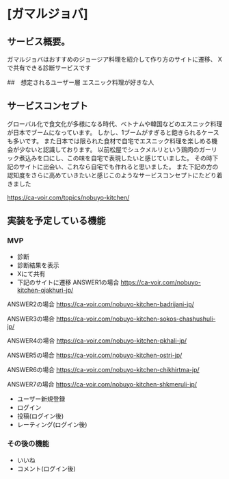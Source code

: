 # [ガマルジョバ]

## サービス概要。
ガマルジョバはおすすめのジョージア料理を紹介して作り方のサイトに遷移、
Xで共有できる診断サービスです


##　想定されるユーザー層
エスニック料理が好きな人


## サービスコンセプト
グローバル化で食文化が多様になる時代、ベトナムや韓国などのエスニック料理が日本でブームになっています。
しかし、1ブームがすぎると飽きられるケースも多いです。
また日本では限られた食材で自宅でエスニック料理を楽しめる機会が少ないと認識しております。
以前松屋でシュクメルリという鶏肉のガーリック煮込みを口にし、この味を自宅で表現したいと感じていました。
その時下記のサイトに出会い、これなら自宅でも作れると思いました。
また下記の方の認知度をさらに高めていきたいと感じこのようなサービスコンセプトにたどり着きました

https://ca-voir.com/topics/nobuyo-kitchen/

## 実装を予定している機能
### MVP
* 診断
* 診断結果を表示
* Xにて共有
* 下記のサイトに遷移
ANSWER1の場合
https://ca-voir.com/nobuyo-kitchen-ojakhuri-jp/

ANSWER2の場合
https://ca-voir.com/nobuyo-kitchen-badrijani-jp/

ANSWER3の場合
https://ca-voir.com/nobuyo-kitchen-sokos-chashushuli-jp/

ANSWER4の場合
https://ca-voir.com/nobuyo-kitchen-pkhali-jp/

ANSWER5の場合
https://ca-voir.com/nobuyo-kitchen-ostri-jp/

ANSWER6の場合
https://ca-voir.com/nobuyo-kitchen-chikhirtma-jp/

ANSWER7の場合
https://ca-voir.com/nobuyo-kitchen-shkmeruli-jp/

* ユーザー新規登録
* ログイン
* 投稿(ログイン後)
* レーティング(ログイン後)

### その後の機能
* いいね
* コメント(ログイン後)
